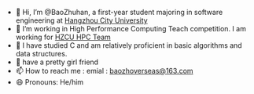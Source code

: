 - 👋 Hi, I’m @BaoZhuhan, a first-year student majoring in software engineering at [Hangzhou City University](http://www.hzcu.edu.cn/)
- 👀 I’m working in High Performance Computing Teach competition. I am working for [HZCU HPC Team](http://hzcu-hpc-team.github.io/)  
- 🌱 I have studied C and am relatively proficient in basic algorithms and data structures.
- 💞️ have a pretty girl friend
- 📫 How to reach me : emial : [baozhoverseas@163.com](baozhuhanoverseas@163.com)  
- 😄 Pronouns: He/him

<!---
BaoZhuhan/BaoZhuhan is a ✨ special ✨ repository because its `README.md` (this file) appears on your GitHub profile.
You can click the Preview link to take a look at your changes.
--->
